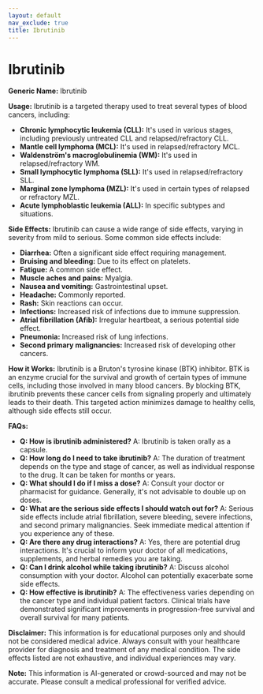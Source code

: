 ```yaml
---
layout: default
nav_exclude: true
title: Ibrutinib
---
```


# Ibrutinib

**Generic Name:** Ibrutinib

**Usage:** Ibrutinib is a targeted therapy used to treat several types of blood cancers, including:

* **Chronic lymphocytic leukemia (CLL):**  It's used in various stages, including previously untreated CLL and relapsed/refractory CLL.
* **Mantle cell lymphoma (MCL):**  It's used in relapsed/refractory MCL.
* **Waldenström's macroglobulinemia (WM):** It's used in relapsed/refractory WM.
* **Small lymphocytic lymphoma (SLL):** It's used in relapsed/refractory SLL.
* **Marginal zone lymphoma (MZL):** It's used in certain types of relapsed or refractory MZL.
* **Acute lymphoblastic leukemia (ALL):** In specific subtypes and situations.


**Side Effects:**  Ibrutinib can cause a wide range of side effects, varying in severity from mild to serious.  Some common side effects include:

* **Diarrhea:** Often a significant side effect requiring management.
* **Bruising and bleeding:** Due to its effect on platelets.
* **Fatigue:**  A common side effect.
* **Muscle aches and pains:** Myalgia.
* **Nausea and vomiting:** Gastrointestinal upset.
* **Headache:**  Commonly reported.
* **Rash:**  Skin reactions can occur.
* **Infections:**  Increased risk of infections due to immune suppression.
* **Atrial fibrillation (Afib):** Irregular heartbeat, a serious potential side effect.
* **Pneumonia:** Increased risk of lung infections.
* **Second primary malignancies:**  Increased risk of developing other cancers.


**How it Works:** Ibrutinib is a Bruton's tyrosine kinase (BTK) inhibitor.  BTK is an enzyme crucial for the survival and growth of certain types of immune cells, including those involved in many blood cancers. By blocking BTK, ibrutinib prevents these cancer cells from signaling properly and ultimately leads to their death.  This targeted action minimizes damage to healthy cells, although side effects still occur.


**FAQs:**

* **Q: How is ibrutinib administered?** A: Ibrutinib is taken orally as a capsule.
* **Q: How long do I need to take ibrutinib?** A: The duration of treatment depends on the type and stage of cancer, as well as individual response to the drug.  It can be taken for months or years.
* **Q: What should I do if I miss a dose?** A:  Consult your doctor or pharmacist for guidance.  Generally, it's not advisable to double up on doses.
* **Q: What are the serious side effects I should watch out for?** A: Serious side effects include atrial fibrillation, severe bleeding, severe infections, and second primary malignancies.  Seek immediate medical attention if you experience any of these.
* **Q: Are there any drug interactions?** A: Yes, there are potential drug interactions. It's crucial to inform your doctor of all medications, supplements, and herbal remedies you are taking.
* **Q: Can I drink alcohol while taking ibrutinib?** A:  Discuss alcohol consumption with your doctor.  Alcohol can potentially exacerbate some side effects.
* **Q:  How effective is ibrutinib?** A:  The effectiveness varies depending on the cancer type and individual patient factors. Clinical trials have demonstrated significant improvements in progression-free survival and overall survival for many patients.


**Disclaimer:** This information is for educational purposes only and should not be considered medical advice.  Always consult with your healthcare provider for diagnosis and treatment of any medical condition.  The side effects listed are not exhaustive, and individual experiences may vary.


**Note:** This information is AI-generated or crowd-sourced and may not be accurate. Please consult a medical professional for verified advice.